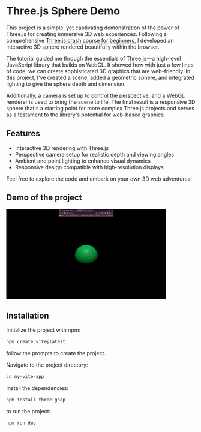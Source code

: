 # Three.js Sphere Demo

This project is a simple, yet captivating demonstration of the power of Three.js for creating immersive 3D web experiences. Following a comprehensive [Three.js crash course for beginners](https://www.youtube.com/watch?v=_OwJV2xL8M8), I developed an interactive 3D sphere rendered beautifully within the browser.

The tutorial guided me through the essentials of Three.js—a high-level JavaScript library that builds on WebGL. It showed how with just a few lines of code, we can create sophisticated 3D graphics that are web-friendly. In this project, I've created a scene, added a geometric sphere, and integrated lighting to give the sphere depth and dimension.

Additionally, a camera is set up to control the perspective, and a WebGL renderer is used to bring the scene to life. The final result is a responsive 3D sphere that's a starting point for more complex Three.js projects and serves as a testament to the library's potential for web-based graphics.

## Features

- Interactive 3D rendering with Three.js
- Perspective camera setup for realistic depth and viewing angles
- Ambient and point lighting to enhance visual dynamics
- Responsive design compatible with high-resolution displays

Feel free to explore the code and embark on your own 3D web adventures!

## Demo of the project
![Demo Video](threejs.gif)

## Installation

Initialize the project with npm:

```bash
npm create vite@latest
```
follow the prompts to create the project.

Navigate to the project directory:

```bash
cd my-vite-app
```

Install the dependencies:

```bash
npm install three gsap
```

to run the project:

```bash
npm run dev
```

